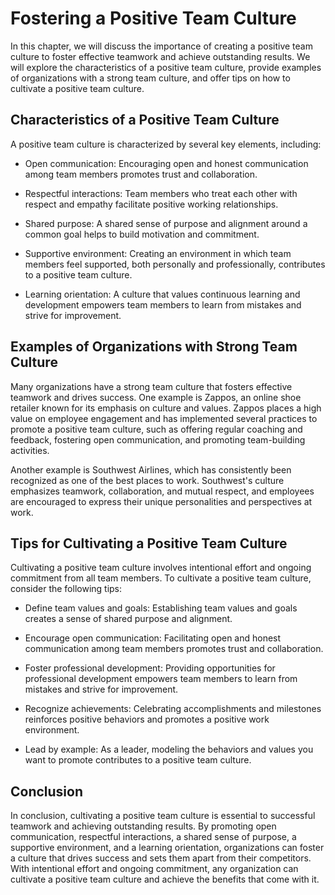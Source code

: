 Fostering a Positive Team Culture
==============================================================================

In this chapter, we will discuss the importance of creating a positive team culture to foster effective teamwork and achieve outstanding results. We will explore the characteristics of a positive team culture, provide examples of organizations with a strong team culture, and offer tips on how to cultivate a positive team culture.

Characteristics of a Positive Team Culture
------------------------------------------

A positive team culture is characterized by several key elements, including:

* Open communication: Encouraging open and honest communication among team members promotes trust and collaboration.

* Respectful interactions: Team members who treat each other with respect and empathy facilitate positive working relationships.

* Shared purpose: A shared sense of purpose and alignment around a common goal helps to build motivation and commitment.

* Supportive environment: Creating an environment in which team members feel supported, both personally and professionally, contributes to a positive team culture.

* Learning orientation: A culture that values continuous learning and development empowers team members to learn from mistakes and strive for improvement.

Examples of Organizations with Strong Team Culture
--------------------------------------------------

Many organizations have a strong team culture that fosters effective teamwork and drives success. One example is Zappos, an online shoe retailer known for its emphasis on culture and values. Zappos places a high value on employee engagement and has implemented several practices to promote a positive team culture, such as offering regular coaching and feedback, fostering open communication, and promoting team-building activities.

Another example is Southwest Airlines, which has consistently been recognized as one of the best places to work. Southwest's culture emphasizes teamwork, collaboration, and mutual respect, and employees are encouraged to express their unique personalities and perspectives at work.

Tips for Cultivating a Positive Team Culture
--------------------------------------------

Cultivating a positive team culture involves intentional effort and ongoing commitment from all team members. To cultivate a positive team culture, consider the following tips:

* Define team values and goals: Establishing team values and goals creates a sense of shared purpose and alignment.

* Encourage open communication: Facilitating open and honest communication among team members promotes trust and collaboration.

* Foster professional development: Providing opportunities for professional development empowers team members to learn from mistakes and strive for improvement.

* Recognize achievements: Celebrating accomplishments and milestones reinforces positive behaviors and promotes a positive work environment.

* Lead by example: As a leader, modeling the behaviors and values you want to promote contributes to a positive team culture.

Conclusion
----------

In conclusion, cultivating a positive team culture is essential to successful teamwork and achieving outstanding results. By promoting open communication, respectful interactions, a shared sense of purpose, a supportive environment, and a learning orientation, organizations can foster a culture that drives success and sets them apart from their competitors. With intentional effort and ongoing commitment, any organization can cultivate a positive team culture and achieve the benefits that come with it.

